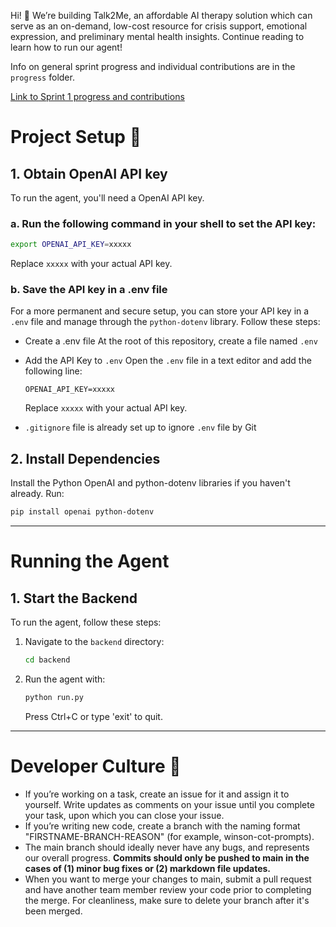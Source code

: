 Hi! 👋 We’re building Talk2Me, an affordable AI therapy solution which can serve as an on-demand, low-cost resource for crisis support, emotional expression, and preliminary mental health insights. Continue reading to learn how to run our agent!

Info on general sprint progress and individual contributions are in the `progress` folder.

[Link to Sprint 1 progress and contributions](https://github.com/winsonc7/CS224G/blob/main/progress/SPRINT_ONE.md)

# Project Setup 🤖

## 1. Obtain OpenAI API key

To run the agent, you'll need a OpenAI API key.

### a. Run the following command in your shell to set the API key:

  ```bash
  export OPENAI_API_KEY=xxxxx
  ```

  Replace `xxxxx` with your actual API key.

### b.  Save the API key in a .env file

  For a more permanent and secure setup, you can store your API key in a `.env` file and manage through the `python-dotenv` library. Follow these steps:

- Create a .env file
  At the root of this repository, create a file named `.env`

- Add the API Key to `.env`
  Open the `.env` file in a text editor and add the following line:

  ```
  OPENAI_API_KEY=xxxxx
  ```

  Replace `xxxxx` with your actual API key.

- `.gitignore` file is already set up to ignore `.env` file by Git
  
## 2. Install Dependencies

Install the Python OpenAI and python-dotenv libraries if you haven't already. Run:

  ```bash
  pip install openai python-dotenv
  ```
---

# Running the Agent

## 1. Start the Backend

To run the agent, follow these steps:

1. Navigate to the `backend` directory:

   ```bash
   cd backend
   ```

2. Run the agent with:

   ```bash
   python run.py
   ```
   Press Ctrl+C or type 'exit' to quit.
---
# Developer Culture 🔧
- If you’re working on a task, create an issue for it and assign it to yourself. Write updates as comments on your issue until you complete your task, upon which you can close your issue.
- If you’re writing new code, create a branch with the naming format "FIRSTNAME-BRANCH-REASON" (for example, winson-cot-prompts).
- The main branch should ideally never have any bugs, and represents our overall progress. **Commits should only be pushed to main in the cases of (1) minor bug fixes or (2) markdown file updates.**
- When you want to merge your changes to main, submit a pull request and have another team member review your code prior to completing the merge. For cleanliness, make sure to delete your branch after it's been merged.
